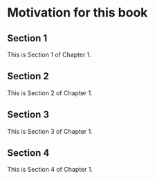 # Motivation for this book


## Section 1
This is Section 1 of Chapter 1. 

## Section 2
This is Section 2 of Chapter 1. 

## Section 3
This is Section 3 of Chapter 1. 

## Section 4
This is Section 4 of Chapter 1. 
